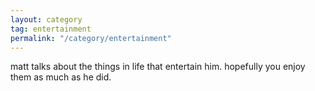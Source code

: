 ```yaml
---
layout: category
tag: entertainment
permalink: "/category/entertainment"
---
```


matt talks about the things in life that entertain him. hopefully you enjoy them as much as he did.

